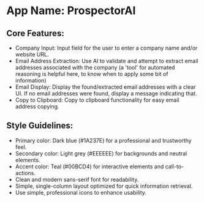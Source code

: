 # **App Name**: ProspectorAI

## Core Features:

- Company Input: Input field for the user to enter a company name and/or website URL.
- Email Address Extraction: Use AI to validate and attempt to extract email addresses associated with the company (a 'tool' for automated reasoning is helpful here, to know when to apply some bit of information)
- Email Display: Display the found/extracted email addresses with a clear UI. If no email addresses were found, display a message indicating that.
- Copy to Clipboard: Copy to clipboard functionality for easy email address copying.

## Style Guidelines:

- Primary color: Dark blue (#1A237E) for a professional and trustworthy feel.
- Secondary color: Light grey (#EEEEEE) for backgrounds and neutral elements.
- Accent color: Teal (#00BCD4) for interactive elements and call-to-actions.
- Clean and modern sans-serif font for readability.
- Simple, single-column layout optimized for quick information retrieval.
- Use simple, professional icons to enhance usability.